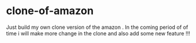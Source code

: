 # clone-of-amazon
Just build my own clone version of the amazon  . In the coming period of of time i will make more change in the clone and also add some new feature !!!
